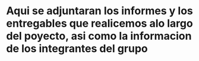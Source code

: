 # Aqui se adjuntaran los informes y los entregables que realicemos alo largo del poyecto, asi como la informacion de los integrantes del grupo 

